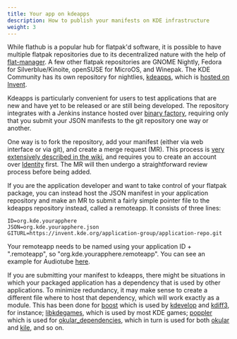 ```yaml
---
title: Your app on kdeapps
description: How to publish your manifests on KDE infrastructure
weight: 3
---
```


While flathub is a popular hub for flatpak'd software, it is possible to have multiple flatpak repositories due to its decentralized nature with the help of [flat-manager](https://github.com/flatpak/flat-manager). A few other flatpak repositories are GNOME Nightly, Fedora for Silverblue/Kinoite, openSUSE for MicroOS, and Winepak. The KDE Community has its own repository for nightlies, [kdeapps](https://community.kde.org/Guidelines_and_HOWTOs/Flatpak), which is [hosted on Invent](https://invent.kde.org/packaging/flatpak-kde-applications).

Kdeapps is particularly convenient for users to test applications that are new and have yet to be released or are still being developed. The repository integrates with a Jenkins instance hosted over [binary factory](https://binary-factory.kde.org/view/Flatpak/), requiring only that you submit your JSON manifests to the git repository one way or another.

One way is to fork the repository, add your manifest (either via web interface or via git), and create a merge request (MR). This process is [very extensively described in the wiki](https://community.kde.org/Infrastructure/GitLab), and requires you to create an account over [Identity](https://identity.kde.org/) first. The MR will then undergo a straightforward review process before being added.

If you are the application developer and want to take control of your flatpak package, you can instead host the JSON manifest in your application repository and make an MR to submit a fairly simple pointer file to the kdeapps repository instead, called a remoteapp. It consists of three lines:

```
ID=org.kde.yourapphere
JSON=org.kde.yourapphere.json
GITURL=https://invent.kde.org/application-group/application-repo.git
```

Your remoteapp needs to be named using your application ID + ".remoteapp", so "org.kde.yourapphere.remoteapp". You can see an example for Audiotube [here](https://invent.kde.org/packaging/flatpak-kde-applications/-/blob/master/org.kde.audiotube.remoteapp).

If you are submitting your manifest to kdeapps, there might be situations in which your packaged application has a dependency that is used by other applications. To minimize redundancy, it may make sense to create a different file where to host that dependency, which will work exactly as a module. This has been done for [boost](https://invent.kde.org/packaging/flatpak-kde-applications/-/blob/master/boost.json) which is used by [kdevelop](https://invent.kde.org/packaging/flatpak-kde-applications/-/blob/master/org.kde.kdevelop.json) and [kdiff3](https://invent.kde.org/packaging/flatpak-kde-applications/-/blob/master/org.kde.kdiff3.json), for instance; [libkdegames](https://invent.kde.org/packaging/flatpak-kde-applications/-/blob/master/libkdegames.json), which is used by most KDE games; [poppler](https://invent.kde.org/packaging/flatpak-kde-applications/-/blob/master/poppler.json) which is used for [okular_dependencies](https://invent.kde.org/packaging/flatpak-kde-applications/-/blob/master/okular_dependencies.json), which in turn is used for both [okular](https://invent.kde.org/packaging/flatpak-kde-applications/-/blob/master/org.kde.okular.json) and [kile](https://invent.kde.org/packaging/flatpak-kde-applications/-/blob/master/org.kde.kile.json), and so on.
